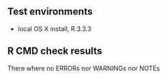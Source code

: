 ## Test environments
* local OS X install, R 3.3.3

## R CMD check results
There where no ERRORs nor WARNINGs nor NOTEs
